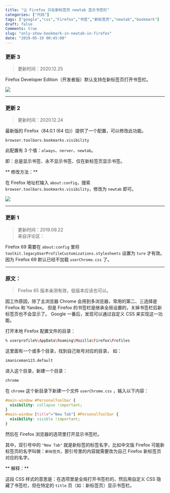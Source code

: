 ```yaml
---
title: "让 Firefox 只在新标签页 newtab 显示书签栏"
categories: ["代码"]
tags: ["google","css","Firefox","书签","新标签页","newtab","bookmark"]
draft: false
Comments: true
slug: "only-show-bookmark-in-newtab-in-firefox"
date: "2019-05-19 00:45:00"
---
```


### 更新 3
> 更新时间：2020.12.25

Firefox Developer Edition（开发者版）默认支持在新标签页打开书签栏。

![](https://images.eallion.com/images/2020/12/firefox-dev.png)

---

### 更新 2
> 更新时间：2020.12.24

最新版的 Firefox（84.0.1 (64 位)）提供了一个配置，可以修改此功能。

`browser.toolbars.bookmarks.visibility`

此配置有 3 个值：`always`、`nerver`、`newtab`。

即：总是显示书签、永不显示书签、仅在新标签页显示书签。

** 修改方法：**

在 Firefox 地址栏输入 `about:config`，搜索 `browser.toolbars.bookmarks.visibility`，修改为 `newtab` 即可。

![](https://images.eallion.com/images/2020/12/firefox-newtab.png)

---

### 更新 1
> 更新时间：2019.09.22  
> 来自评论区：

Firefox 69 需要在 `about:config` 里将 `toolkit.legacyUserProfileCustomizations.stylesheets` 设置为 `ture` 才有效。 
因为 Firefox 69 默认已经不加载 `userChrome.css` 了。

---

### 原文：

>  Firefox 65 版本亲测有效，低版本应该也可以。

因工作原因，除了主浏览器 Chrome 会用到多浏览器，常用的第二、三选择是 Firefox 和 Yandex。
但是 Firefox 的书签栏是继承全局设置的，关掉书签栏后新标签页也不会显示了。
Google 一番后，发现可以通过自定义 CSS 来实现这一功能。

打开本地 Firefox 配置文件的目录：
```bash
% userprofile%\AppData\Roaming\Mozilla\Firefox\Profiles
```
这里面有一个或多个目录，找到自己账号对应的目录，
如：

```bash
imaniceman123.default
```
进入这个目录，新建一个目录：
```bash
chrome
```
在 `chrome` 这个新目录下新建一个文件 `userChrome.css` ，输入以下内容：

```css
#main-window #PersonalToolbar {
  visibility: collapse !important;
}
#main-window [title^="New Tab"] #PersonalToolbar {
  visibility: visible !important;
}
```
然后在 Firefox 浏览器的选项里打开显示书签栏。

其中，双引号中的 `"New Tab"` 就是新标签的标签名字，比如中文版 Firefox 可能新标签页的名字叫做：``新标签页``，那引号里的内容就需要改为自己 Firefox 新标签页对应的名字。

** 解释：**

这段 CSS 样式的意思是：在选项里是全局打开书签栏的，然后用自定义 CSS 隐藏了书签栏，但在特定的 `title` 页（如：新标签页）显示书签栏。

